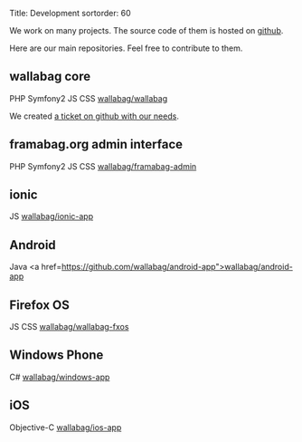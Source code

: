Title: Development
sortorder: 60

We work on many projects. The source code of them is hosted on <a href="https://github.com/wallabag"><i class="fa fa-github fa-lg"></i> github</a>.

Here are our main repositories. Feel free to contribute to them.

## wallabag core

<span class="label label-default">PHP</span> <span class="label label-default">Symfony2</span> <span class="label label-default">JS</span> <span class="label label-default">CSS</span> <a href="https://github.com/wallabag/wallabag">wallabag/wallabag</a>

We created [a ticket on github with our needs](https://github.com/wallabag/wallabag/issues/1254).

## framabag.org admin interface

<span class="label label-default">PHP</span> <span class="label label-default">Symfony2</span> <span class="label label-default">JS</span> <span class="label label-default">CSS</span> <a href="https://github.com/wallabag/framabag-admin">wallabag/framabag-admin</a>

## ionic

<span class="label label-default">JS</span> <a href="https://github.com/wallabag/ionic-app">wallabag/ionic-app</a>

## Android

<span class="label label-default">Java</span> <a href=https://github.com/wallabag/android-app">wallabag/android-app</a>

## Firefox OS

<span class="label label-default">JS</span> <span class="label label-default">CSS</span> <a href="https://github.com/wallabag/wallabag-fxos">wallabag/wallabag-fxos</a>

## Windows Phone

<span class="label label-default">C#</span> <a href="https://github.com/wallabag/windows-app">wallabag/windows-app</a>

## iOS

<span class="label label-default">Objective-C</span> <a href="https://github.com/wallabag/ios-app">wallabag/ios-app</a>
